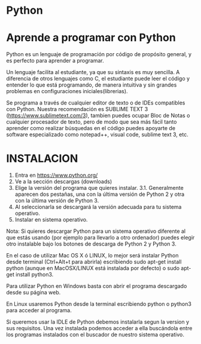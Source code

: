 # Python
# Aprende a programar con Python

Python es un lenguaje de programación por código de propósito general, y es perfecto para aprender a programar.

Un lenguaje facilita al estudiante, ya que su sintaxis es muy sencilla. A diferencia de otros lenguajes como C, el estudiante puede leer el código y entender lo que está programando, de manera intuitiva y sin grandes problemas en configuraciones iniciales(librerias).

Se programa a través de cualquier editor de texto o de IDEs compatibles con Python. Nuestra recomendación es SUBLIME TEXT 3 (https://www.sublimetext.com/3), tambien puedes ocupar Bloc de Notas o cualquier procesador de texto, pero de modo que sea más fácil tanto aprender como realizar búsquedas en el código puedes apoyarte de software especializado como notepad++, visual code, sublime text 3, etc.

# INSTALACION
1. Entra en https://www.python.org/ 
2. Ve a la sección descargas (downloads)
3. Elige la versión del programa que quieres instalar.
3.1. Generalmente aparecen dos pestañas, una con la última versión de Python 2 y otra con la última versión de Python 3.
4. Al seleccionarla se descargará la versión adecuada para tu sistema operativo.
5. Instalar en sistema operativo.

Nota: Si quieres descargar Python para un sistema operativo diferente al que estás usando (por ejemplo para llevarlo a otro ordenador) puedes elegir otro instalable bajo los botones de descarga de Python 2 y Python 3.

En el caso de utilizar Mac OS X ó LINUX, lo mejor será instalar Python desde terminal (Ctrl+Alt+t para abrirla) escribiendo sudo apt-get install python (aunque en MacOSX/LINUX está instalada por defecto) o sudo apt-get install python3. 

Para utilizar Python en Windows basta con abrir el programa descargado desde su página web.

En Linux usaremos Python desde la terminal escribiendo python o python3 para acceder al programa. 

Si queremos usar la IDLE de Python debemos instalarla segun la version y sus requisitos. Una vez instalada podemos acceder a ella buscándola entre los programas instalados con el buscador de nuestro sistema operativo.
